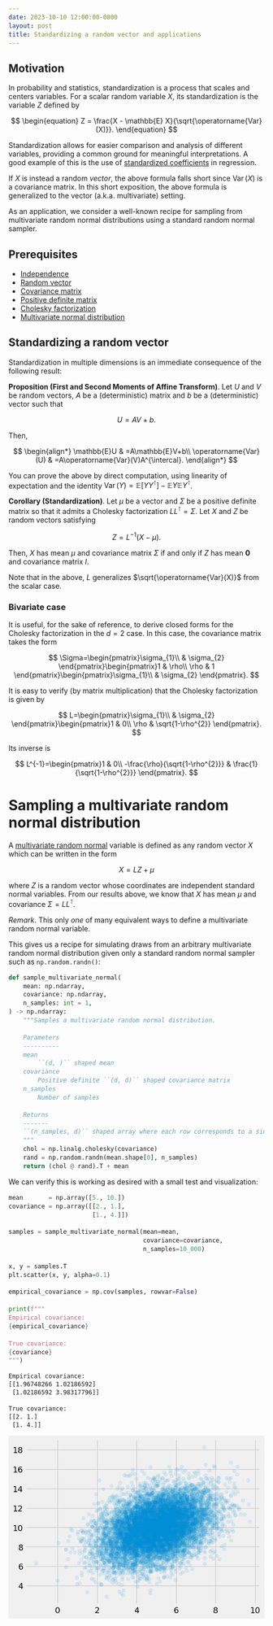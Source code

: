 ```yaml
---
date: 2023-10-10 12:00:00-0800
layout: post
title: Standardizing a random vector and applications
---
```

## Motivation

In probability and statistics, standardization is a process that scales and centers variables.
For a scalar random variable $X$, its standardization is the variable $Z$ defined by

$$
\begin{equation}
Z = \frac{X - \mathbb{E} X}{\sqrt{\operatorname{Var}(X)}}.
\end{equation}
$$

Standardization allows for easier comparison and analysis of different variables, providing a common ground for meaningful interpretations.
A good example of this is the use of [standardized coefficients](https://en.wikipedia.org/wiki/Standardized_coefficient) in regression.

If $X$ is instead a random *vector*, the above formula falls short since $\operatorname{Var}(X)$ is a covariance matrix.
In this short exposition, the above formula is generalized to the vector (a.k.a. multivariate) setting.

As an application, we consider a well-known recipe for sampling from multivariate random normal distributions using a standard random normal sampler.

## Prerequisites

* [Independence](https://en.wikipedia.org/wiki/Independence_(probability_theory))
* [Random vector](https://en.wikipedia.org/wiki/Multivariate_random_variable)
* [Covariance matrix](https://en.wikipedia.org/wiki/Covariance_matrix)
* [Positive definite matrix](https://en.wikipedia.org/wiki/Positive-definite_matrix)
* [Cholesky factorization](https://en.wikipedia.org/wiki/Cholesky_decomposition)
* [Multivariate normal distribution](https://en.wikipedia.org/wiki/Multivariate_normal_distribution)

## Standardizing a random vector

Standardization in multiple dimensions is an immediate consequence of the following result:

**Proposition (First and Second Moments of Affine Transform)**.
Let $U$ and $V$ be random vectors, $A$ be a (deterministic) matrix and $b$ be a (deterministic) vector such that

$$
U = A V + b.
$$

Then,

$$
\begin{align*}
\mathbb{E}U & =A\mathbb{E}V+b\\
\operatorname{Var}(U) & =A\operatorname{Var}(V)A^{\intercal}.
\end{align*}
$$

You can prove the above by direct computation, using linearity of expectation and the identity $\operatorname{Var}(Y) = \mathbb{E}[YY^\intercal] - \mathbb{E}Y\mathbb{E}Y^\intercal$.

**Corollary (Standardization)**.
Let $\mu$ be a vector and $\Sigma$ be a positive definite matrix so that it admits a Cholesky factorization $LL^\intercal = \Sigma$.
Let $X$ and $Z$ be random vectors satisfying

$$
\begin{equation}
Z = L^{-1} \left( X - \mu \right).
\end{equation}
$$

Then, $X$ has mean $\mu$ and covariance matrix $\Sigma$ if and only if $Z$ has mean $\mathbf{0}$ and covariance matrix $I$.

Note that in the above, $L$ generalizes $\sqrt{\operatorname{Var}(X)}$ from the scalar case.

### Bivariate case

It is useful, for the sake of reference, to derive closed forms for the Cholesky factorization in the $d = 2$ case.
In this case, the covariance matrix takes the form

$$
\Sigma=\begin{pmatrix}\sigma_{1}\\
 & \sigma_{2}
\end{pmatrix}\begin{pmatrix}1 & \rho\\
\rho & 1
\end{pmatrix}\begin{pmatrix}\sigma_{1}\\
 & \sigma_{2}
\end{pmatrix}.
$$

It is easy to verify (by matrix multiplication) that the Cholesky factorization is given by

$$
L=\begin{pmatrix}\sigma_{1}\\
 & \sigma_{2}
\end{pmatrix}\begin{pmatrix}1 & 0\\
\rho & \sqrt{1-\rho^{2}}
\end{pmatrix}.
$$

Its inverse is

$$
L^{-1}=\begin{pmatrix}1 & 0\\
-\frac{\rho}{\sqrt{1-\rho^{2}}} & \frac{1}{\sqrt{1-\rho^{2}}}
\end{pmatrix}.
$$

# Sampling a multivariate random normal distribution

A [multivariate random normal](https://en.wikipedia.org/wiki/Multivariate_normal_distribution) variable is defined as any random vector $X$ which can be written in the form

$$
X = LZ + \mu
$$

where $Z$ is a random vector whose coordinates are independent standard normal variables.
From our results above, we know that $X$ has mean $\mu$ and covariance $\Sigma = LL^\intercal$.

*Remark*. This only *one* of many equivalent ways to define a multivariate random normal variable.

This gives us a recipe for simulating draws from an arbitrary multivariate random normal distribution given only a standard random normal sampler such as `np.random.randn()`:


```python
def sample_multivariate_normal(
    mean: np.ndarray,
    covariance: np.ndarray,
    n_samples: int = 1,
) -> np.ndarray:
    """Samples a multivariate random normal distribution.
    
    Parameters
    ----------
    mean
        ``(d, )`` shaped mean
    covariance
        Positive definite ``(d, d)`` shaped covariance matrix
    n_samples
        Number of samples

    Returns
    -------
    ``(n_samples, d)`` shaped array where each row corresponds to a single draw from a multivariate normal.
    """
    chol = np.linalg.cholesky(covariance)
    rand = np.random.randn(mean.shape[0], n_samples)
    return (chol @ rand).T + mean
```

We can verify this is working as desired with a small test and visualization:


```python
mean       = np.array([5., 10.])
covariance = np.array([[2., 1.],
                       [1., 4.]])

samples = sample_multivariate_normal(mean=mean,
                                     covariance=covariance,
                                     n_samples=10_000)

x, y = samples.T
plt.scatter(x, y, alpha=0.1)

empirical_covariance = np.cov(samples, rowvar=False)

print(f"""
Empirical covariance:
{empirical_covariance}

True covariance:
{covariance}
""")
```

    
    Empirical covariance:
    [[1.96748266 1.02186592]
     [1.02186592 3.98317796]]
    
    True covariance:
    [[2. 1.]
     [1. 4.]]
    



    
![png](/assets/posts/2023-10-10-standardizing_a_random_vector_and_applications_files/2023-10-10-standardizing_a_random_vector_and_applications_8_1.png)
    

